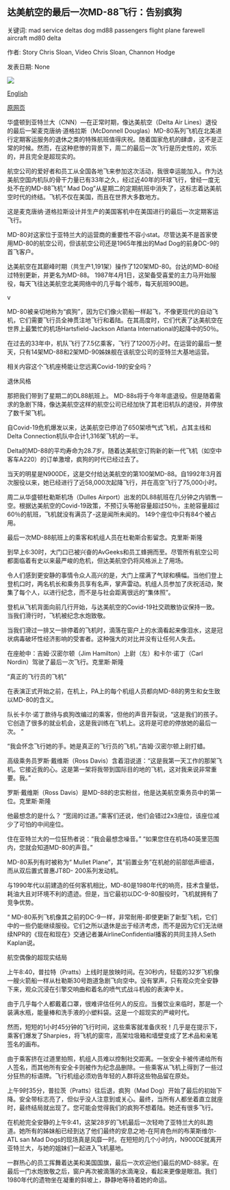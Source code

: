 ## 达美航空的最后一次MD-88飞行：告别疯狗

关键词: mad service deltas dog md88 passengers flight plane farewell aircraft md80 delta

作者: Story Chris Sloan, Video Chris Sloan, Channon Hodge

发表日期: None

![](https://cdn.cnn.com/cnnnext/dam/assets/200602184046-02-mad-dog-80-super-tease.jpg)

[English](Delta%27s%20last%20MD-88%20flight%3A%20Farewell%20to%20a%20Mad%20Dog.md)

[原网页](https://edition.cnn.com/travel/article/delta-air-lines-md-80-last-flight/index.html)

华盛顿到亚特兰大（CNN）—在正常时期，像达美航空（Delta Air Lines）退役的最后一架麦克唐纳·道格拉斯（McDonnell Douglas）MD-80系列飞机在北美进行定期客运服务的退休之类的特殊航班值得庆祝。随着国家危机的肆虐，这不是正常的时候。然而，在这种悲惨的背景下，周二的最后一次飞行是历史性的，欢乐的，并且完全是超现实的。

航空公司的爱好者和员工从全国各地飞来参加这次活动，我很幸运能加入。作为达美航空国内机队的骨干力量已有33年之久，经过近40年的环球飞行，曾经一度无处不在的MD-88飞机“ Mad Dog”从星期二的定期航班中消失了，这标志着达美航空时代的终结。飞机不仅在美国，而且在世界大多数地方。

这是麦克唐纳·道格拉斯设计并生产的美国客机中在美国进行的最后一次定期客运飞行。

MD-80对这家位于亚特兰大的运营商的重要性不容小stat。尽管达美不是首家使用MD-80的航空公司，但该航空公司还是1965年推出的Mad Dog的前身DC-9的首飞客户。

达美航空在其巅峰时期（共生产1,191架）操作了120架MD-80。台达的MD-80经过特别更新，并更名为MD-88。 1987年4月1日，这架备受喜爱的主力马开始服役，每天飞往达美航空北美网络中的几乎每个城市，每天航班900趟。

v

MD-80被亲切地称为“疯狗”，因为它们像火箭船一样起飞，不像更现代的自动飞机，它们需要飞行员全神贯注地飞行和着陆。在其高度时，它们代表了达美航空在世界上最繁忙的机场Hartsfield-Jackson Atlanta International的起降中的50％。

在过去的33年中，机队飞行了7.5亿乘客，飞行了1200万小时。在运营的最后一整天，只有14架MD-88和2架MD-90姊妹舰在该航空公司的亚特兰大基地运营。

相关内容这个飞机座椅能让您远离Covid-19的安全吗？

退休风格

那把我们带到了星期二的DL88航班上。 MD-88s将于今年年底退役。但是随着需求的急剧下降，像达美航空这样的航空公司已经加快了其老旧机队的退役，并停放了数千架飞机。

自Covid-19危机爆发以来，达美航空已停泊了650架喷气式飞机，占其主线和Delta Connection机队中合计1,316架飞机的一半。

Delta的MD-88的平均寿命为28.7岁。随着达美航空订购新的新一代飞机（如空中客车A220）的订单激增，疯狗的时代已经过去了。

当天的明星是N900DE，这是交付给达美航空的第100架MD-88。自1992年3月首次服役以来，她已经进行了近58,000次起降飞行，并在高空飞行了75,000小时。

周二从华盛顿杜勒斯机场（Dulles Airport）出发的DL88航班在几分钟之内销售一空。根据达美航空的Covid-19政策，不预订头等舱容量超过50％，主舱容量超过60％的航班，飞机就没有满员了-这是闻所未闻的。 149个座位中只有84个被占用。

最后一次MD-88航班上的乘客和机组人员在杜勒斯合影留念。克里斯·斯隆

到早上6:30时，大门口已被兴奋的AvGeeks和员工蜂拥而至。尽管所有航空公司都面临着有史以来最严峻的危机，但达美航空仍将风格派上了用场。

令人们感到更安静的事情令众人高兴的是，大门上摆满了气球和横幅。当他们登上登机口时，两名机长和乘务员享有名声，掌声雷动。机组人员参加了庆祝活动，聚集了每个人，以进行纪念，而不是与社会距离很远的“集体照”。

登机从飞机背面向前几行开始，与达美航空的Covid-19社交疏散协议保持一致。当我们滑行时，飞机被纪念水炮致敬。

当我们滑过一排又一排停着的飞机时，滴落在窗户上的水滴看起来像泪水，这是冠状病毒破坏性经济影响的受害者。这种强大的对比并没有让任何人失去。

在座舱中：吉姆·汉密尔顿（Jim Hamilton）上尉（左）和卡尔·诺丁（Carl Nordin）驾驶了最后一次飞行。克里斯·斯隆

“真正的飞行员的飞机”

在表演正式开始之前，在机上，PA上的每个机组人员都向MD-88的男生和女生致以MD-80的含义。

队长卡尔·诺丁款待与疯狗改编过的乘客，但他的声音开裂说，“这是我们的孩子。它创造了很多的就业机会，这是我训练在飞机上。这将是可悲的停放她的最后一次。 ”

“我会怀念飞行她的手。她是真正的飞行员的飞机，”吉姆·汉密尔顿上尉打蜡。

高级乘务员罗斯·戴维斯（Ross Davis）含着泪说道：“这是我第一天工作的那架飞机。它接近我的心。这是第一架将我带到国际目的地的飞机，这对我来说非常重要。我。”

罗斯·戴维斯（Ross Davis）是MD-88的忠实粉丝，他是达美航空乘务员中的第一位。克里斯·斯隆

他最想念的是什么？ “宽阔的过道。”乘客们还说，他们会错过2x3座位，该座位减少了可怕的中间座位。

住在亚特兰大的一位狂热者说：“我会最想念噪音。” “如果您住在机场40英里范围内，您就会知道MD-80的声音。”

MD-80系列有时被称为“ Mullet Plane”，其“前置业务”在机舱的前部低声细语，而从双后置式普惠JT8D- 200系列发动机。

与1990年代以前建造的任何客机相比，MD-80是1980年代的响亮，技术含量低，耗油大且对环境不利的遗迹。但是，当它最初以DC-9-80服役时，飞机就拥有了竞争优势。

“ MD-80系列飞机像其之前的DC-9一样，非常耐用-即使更新了新型飞机，它们中的一些仍能继续服役。它们之所以退休是出于经济考虑，而不是因为它们无法继续NPR的《现在和现在》交通记者兼AirlineConfidential播客的共同主持人Seth Kaplan说。

航空偶像的超现实结局

上午8:40，普拉特（Pratts）上线时是放映时间。在30秒内，轻载的32岁飞机像一艘火箭船一样从杜勒斯30号跑道急剧飞向空中。没有掌声，只有观众完全安静下来，观众沉浸在引擎交响曲和着名的喷气式战斗机般的表演中关。

由于几乎每个人都戴着口罩，很难评估任何人的反应。当餐饮业来临时，那是一个装满水瓶，能量棒和洗手液的小塑料袋。这是一个超现实的严峻时代。

然而，短短的1小时45分钟的飞行时间，这些乘客就准备庆祝！几乎是在提示下，乘客们爆发了Sharpies，将飞机的窗帘，高架垃圾箱和墙壁变成了艺术品和亲笔签名的画布。

由于乘客挤在过道里拍照，机组人员难以控制社交距离。一张安全卡被传递给所有人签名，而其他所有安全卡则被作为纪念品删除。一些乘客从飞机上得到了一些过分狂热的标语牌。飞行机组必须劝告年轻的人群将这些物品留在原处。

上午9时35分，普拉茨（Pratts）往后退，疯狗（Mad Dog）开始了最后的初始下降。安全带标志亮了，但似乎没人注意到或关心。最终，当所有人都坐着直立就座时，最终结局就出现了。您可能会觉得我们的疯狗不想着陆。她还有很多飞行。

在机舱完全安静的上午9:41，这架28岁的飞机最后一次轻吻了亚特兰大的8L跑道。她所有的姊妹船已经到达了他们最终的安息之地-在阿肯色州的布莱斯维尔-ATL san Mad Dogs的现场真是风靡一时。在短短的几个小时内，N900DE就离开亚特兰大，与她的姐妹们一起进入飞机墓地。

一群热心的员工挥舞着达美和美国国旗，最后一次欢迎他们最后的MD-88家。在最后一门水炮致敬之后，窗户再次被滴落的水滴淹没，看起来更像是眼泪。我们1980年代的遗物坐在凝重的斜坡上，静静地等待着她的命运。